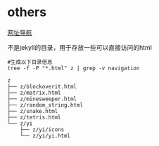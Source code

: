 # others
[网址导航](/z/navigation/index.html)

不是jekyll的目录，用于存放一些可以直接访问的html


```shell
#生成以下目录信息
tree -f -P "*.html" z | grep -v navigation 
```

```
z
├── z/blockoverit.html
├── z/matrix.html
├── z/minesweeper.html
├── z/random_string.html
├── z/snake.html
├── z/tetris.html
└── z/yi
    ├── z/yi/icons
    └── z/yi/yi.html

```


